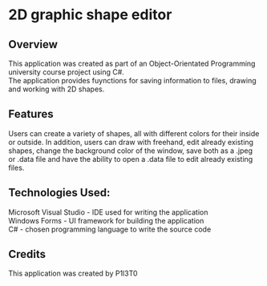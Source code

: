 # 2D graphic shape editor

## Overview
This application was created as part of an Object-Orientated Programming university course project using C#. <br>
The application provides fuynctions for saving information to files, drawing and working with 2D shapes. <br>

## Features
Users can create a variety of shapes, all with different colors for their inside or outside.
In addition, users can draw with freehand, edit already existing shapes, change the background color
of the window, save both as a .jpeg or .data file and have the ability to open a .data file to edit 
already existing files.

## Technologies Used:
Microsoft Visual Studio - IDE used for writing the application <br>
Windows Forms - UI framework for building the application<br>
C# - chosen programming language to write the source code

## Credits
This application was created by P1l3T0 
